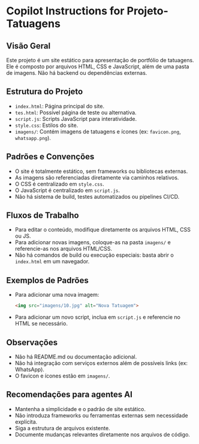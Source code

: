 # Copilot Instructions for Projeto-Tatuagens

## Visão Geral
Este projeto é um site estático para apresentação de portfólio de tatuagens. Ele é composto por arquivos HTML, CSS e JavaScript, além de uma pasta de imagens. Não há backend ou dependências externas.

## Estrutura do Projeto
- `index.html`: Página principal do site.
- `tes.html`: Possível página de teste ou alternativa.
- `script.js`: Scripts JavaScript para interatividade.
- `style.css`: Estilos do site.
- `imagens/`: Contém imagens de tatuagens e ícones (ex: `favicon.png`, `whatsapp.png`).

## Padrões e Convenções
- O site é totalmente estático, sem frameworks ou bibliotecas externas.
- As imagens são referenciadas diretamente via caminhos relativos.
- O CSS é centralizado em `style.css`.
- O JavaScript é centralizado em `script.js`.
- Não há sistema de build, testes automatizados ou pipelines CI/CD.

## Fluxos de Trabalho
- Para editar o conteúdo, modifique diretamente os arquivos HTML, CSS ou JS.
- Para adicionar novas imagens, coloque-as na pasta `imagens/` e referencie-as nos arquivos HTML/CSS.
- Não há comandos de build ou execução especiais: basta abrir o `index.html` em um navegador.

## Exemplos de Padrões
- Para adicionar uma nova imagem:
  ```html
  <img src="imagens/10.jpg" alt="Nova Tatuagem">
  ```
- Para adicionar um novo script, inclua em `script.js` e referencie no HTML se necessário.

## Observações
- Não há README.md ou documentação adicional.
- Não há integração com serviços externos além de possíveis links (ex: WhatsApp).
- O favicon e ícones estão em `imagens/`.

## Recomendações para agentes AI
- Mantenha a simplicidade e o padrão de site estático.
- Não introduza frameworks ou ferramentas externas sem necessidade explícita.
- Siga a estrutura de arquivos existente.
- Documente mudanças relevantes diretamente nos arquivos de código.
